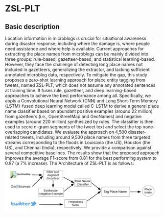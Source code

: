 # ZSL-PLT
## Basic description

Location information in microblogs is crucial for situational awareness during disaster response, including where the damage is, where people need assistance and where help is available. Current approaches for extracting the place names from microblogs can be mainly divided into three groups: rule-based, gazetteer-based, and statistical learning-based. However, they face the challenge of detecting long place names not included in gazetteers, generalizing the extractor, and lacking sufficient annotated microblog data, respectively. To mitigate the gap, this study proposes a zero-shot learning approach for place entity tagging from tweets, named ZSL-PLT, which does not assume any annotated sentences at training time. It fuses rule, gazetteer, and deep learning-based approaches to achieve the best performance among all. Specifically, we apply a Convolutional Neural Network (CNN) and Long Short-Term Memory (LSTM)-fused deep learning model called C-LSTM to derive a general place name classifier based on abundant positive examples (around 22 million) from gazetteers (i.e., OpenStreetMap and GeoNames) and negative examples (around 220 million) synthesized by rules. The classifier is then used to score n-gram segments of the tweet text and select the top none-overlapping candidates. We evaluate the approach on 4,500 disaster-related tweets, including around 9,500 place names from three targeted streams corresponding to the floods in Louisiana (the US), Houston (the US), and Chennai (India), respectively. We provide a comparison against several competitive baselines. The results show that the proposed approach improves the average F1-score from 0.81 for the best performing system to 0.87 (a 7\% increase).
The Architecture of ZSL-PLT is as follows:
![Screenshot](figure/workflow.jpg)
